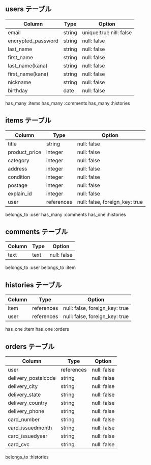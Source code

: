 ## users テーブル
| Column               | Type    |  Option                  |
| -------------------- | ------- | ------------------------ |
| email                | string  |  unique:true nill: false |
| encrypted_password   | string  |  null: false             |
| last_name            | string  |  null: false             |
| first_name           | string  |  null: false             |
| last_name(kana)      | string  |  null: false             |
| first_name(kana)     | string  |  null: false             |
| nickname             | string  |  null: false             |
| birthday             | date    |  null: false             |

has_many :items
has_many :comments
has_many :histories

## items テーブル
| Column        | Type       |  Option                        |
| ----------    | ---------- | ------------------------------ |
| title         | string     | null: false                    | 
| product_price | integer    | null: false                    |    
| category      | integer    | null: false                    | 
| address       | integer    | null: false                    |
| condition     | integer    | null: false                    |
| postage       | integer    | null: false                    |
| explain_id    | integer    | null: false                    |
| user          | references | null: false, foreign_key: true |
belongs_to :user
has_many   :comments
has_one    :histories

## comments テーブル
| Column     | Type       |  Option    |
| ---------- | ---------- | --------   |
| text       | text       | null: false|

belongs_to :user
belongs_to :item

## histories テーブル
| Column     | Type       |  Option                        |
| ---------- | ---------- | --------                       |
| item       | references | null: false, foreign_key: true |
| user       | references | null: false, foreign_key: true |

has_one    :item
has_one    :orders


## orders テーブル
| Column              | Type       |  Option     |
| ------------------- | ---------- | ----------- |
| user                | references | null: false |
| delivery_postalcode | string     | null: false |
| delivery_city       | string     | null: false |
| delivery_state      | string     | null: false |
| delivery_country    | string     | null: false |
| delivery_phone      | string     | null: false |
| card_number         | string     | null: false |
| card_issuedmonth    | string     | null: false |
| card_issuedyear     | string     | null: false |
| card_cvc            | string     | null: false |

belongs_to :histories